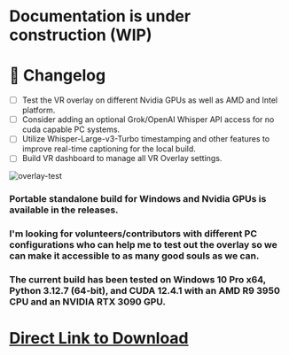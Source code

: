 # Documentation is under construction (WIP)
# 📝 Changelog
- [ ] Test the VR overlay on different Nvidia GPUs as well as AMD and Intel platform.
- [ ] Consider adding an optional Grok/OpenAI Whisper API access for no cuda capable PC systems.
- [ ] Utilize Whisper-Large-v3-Turbo timestamping and other features to improve real-time captioning for the local build.
- [ ] Build VR dashboard to manage all VR Overlay settings.

![overlay-test](https://github.com/user-attachments/assets/dd779660-1255-4bef-94bf-c7082f068f50)
### Portable standalone build for Windows and Nvidia GPUs is available in the releases.
### I'm looking for volunteers/contributors with different PC configurations who can help me to test out the overlay so we can make it accessible to as many good souls as we can.
### The current build has been tested on Windows 10 Pro x64, Python 3.12.7 (64-bit), and CUDA 12.4.1 with an AMD R9 3950 CPU and an NVIDIA RTX 3090 GPU.
# [Direct Link to Download](https://github.com/Vinventive/HEARING-AID-VR/releases/download/v0.0.1-alpha/Hearing-AID-VR-Package-Installer.7z)

